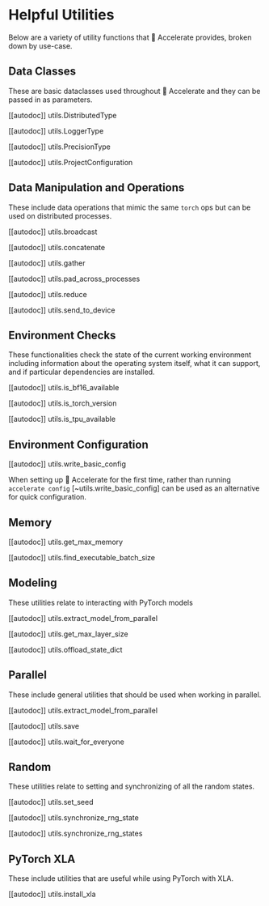 <!--Copyright 2021 The HuggingFace Team. All rights reserved.

Licensed under the Apache License, Version 2.0 (the "License"); you may not use this file except in compliance with
the License. You may obtain a copy of the License at

http://www.apache.org/licenses/LICENSE-2.0

Unless required by applicable law or agreed to in writing, software distributed under the License is distributed on
an "AS IS" BASIS, WITHOUT WARRANTIES OR CONDITIONS OF ANY KIND, either express or implied. See the License for the
specific language governing permissions and limitations under the License.

⚠️ Note that this file is in Markdown but contain specific syntax for our doc-builder (similar to MDX) that may not be
rendered properly in your Markdown viewer.
-->

# Helpful Utilities

Below are a variety of utility functions that 🤗 Accelerate provides, broken down by use-case. 

## Data Classes

These are basic dataclasses used throughout 🤗 Accelerate and they can be passed in as parameters.

[[autodoc]] utils.DistributedType

[[autodoc]] utils.LoggerType

[[autodoc]] utils.PrecisionType

[[autodoc]] utils.ProjectConfiguration

## Data Manipulation and Operations

These include data operations that mimic the same `torch` ops but can be used on distributed processes.

[[autodoc]] utils.broadcast

[[autodoc]] utils.concatenate

[[autodoc]] utils.gather

[[autodoc]] utils.pad_across_processes

[[autodoc]] utils.reduce

[[autodoc]] utils.send_to_device

## Environment Checks

These functionalities check the state of the current working environment including information about the operating system itself, what it can support, and if particular dependencies are installed. 

[[autodoc]] utils.is_bf16_available

[[autodoc]] utils.is_torch_version

[[autodoc]] utils.is_tpu_available

## Environment Configuration

[[autodoc]] utils.write_basic_config

When setting up 🤗 Accelerate for the first time, rather than running `accelerate config` [~utils.write_basic_config] can be used as an alternative for quick configuration.

## Memory

[[autodoc]] utils.get_max_memory

[[autodoc]] utils.find_executable_batch_size

## Modeling

These utilities relate to interacting with PyTorch models

[[autodoc]] utils.extract_model_from_parallel

[[autodoc]] utils.get_max_layer_size

[[autodoc]] utils.offload_state_dict


## Parallel

These include general utilities that should be used when working in parallel.

[[autodoc]] utils.extract_model_from_parallel

[[autodoc]] utils.save

[[autodoc]] utils.wait_for_everyone


## Random

These utilities relate to setting and synchronizing of all the random states.

[[autodoc]] utils.set_seed

[[autodoc]] utils.synchronize_rng_state

[[autodoc]] utils.synchronize_rng_states


## PyTorch XLA

These include utilities that are useful while using PyTorch with XLA.

[[autodoc]] utils.install_xla
